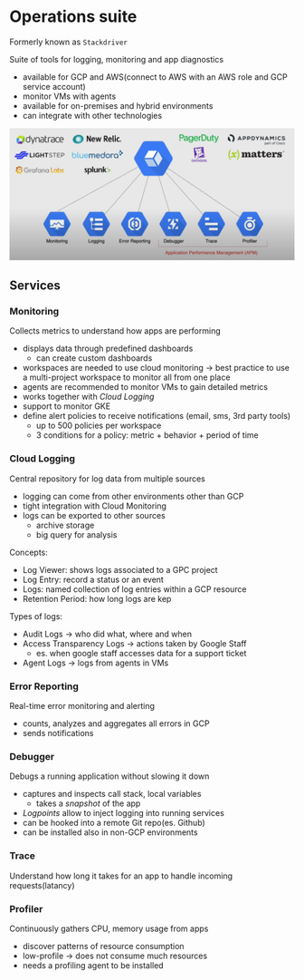 # Operations suite

Formerly known as `Stackdriver`

Suite of tools for logging, monitoring and app diagnostics

- available for GCP and AWS(connect to AWS with an AWS role and GCP service account)
- monitor VMs with agents
- available for on-premises and hybrid environments
- can integrate with other technologies

![Tools](ch13.1-operations-suite.tools.png)


## Services

### Monitoring

Collects metrics to understand how apps are performing

- displays data through predefined dashboards 
  - can create custom dashboards
- workspaces are needed to use cloud monitoring -> best practice to use a multi-project workspace to monitor all from one place
- agents are recommended to monitor VMs to gain detailed metrics
- works together with *Cloud Logging*
- support to monitor GKE
- define alert policies to receive notifications (email, sms, 3rd party tools)
  - up to 500 policies per workspace
  - 3 conditions for a policy: metric + behavior + period of time

### Cloud Logging

Central repository for log data from multiple sources

- logging can come from other environments other than GCP
- tight integration with Cloud Monitoring
- logs can be exported to other sources
  - archive storage
  - big query for analysis

Concepts:

- Log Viewer: shows logs associated to a GPC project
- Log Entry: record a status or an event
- Logs: named collection of log entries within a GCP resource
- Retention Period: how long logs are kep

Types of logs:

- Audit Logs -> who did what, where and when
- Access Transparency Logs -> actions taken by Google Staff
  - es. when google staff accesses data for a support ticket
- Agent Logs -> logs from agents in VMs


### Error Reporting

Real-time error monitoring and alerting

- counts, analyzes and aggregates all errors in GCP
- sends notifications

### Debugger

Debugs a running application without slowing it down

- captures and inspects call stack, local variables
  - takes a *snapshot* of the app
- *Logpoints* allow to inject logging into running services
- can be hooked into a remote Git repo(es. Github)
- can be installed also in non-GCP environments

### Trace

Understand how long it takes for an app to handle incoming requests(latancy)

### Profiler

Continuously gathers CPU, memory usage from apps

- discover patterns of resource consumption
- low-profile -> does not consume much resources
- needs a profiling agent to be installed
